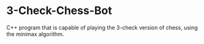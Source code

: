 # 3-Check-Chess-Bot
C++ program that is capable of playing the 3-check version of chess, using the minimax algorithm.
